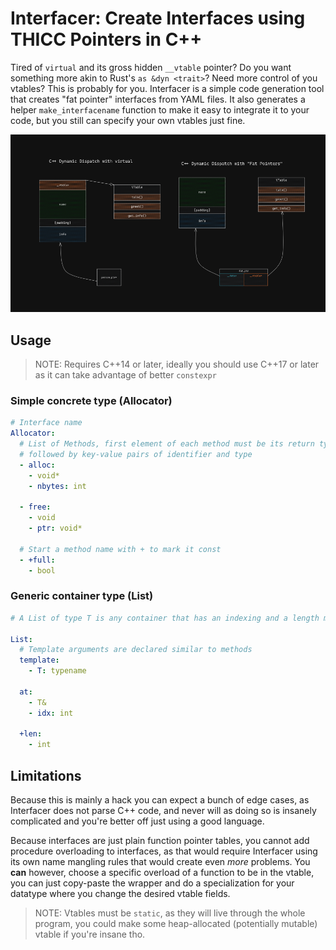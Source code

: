 # Interfacer: Create Interfaces using THICC Pointers in C++

Tired of `virtual` and its gross hidden `__vtable` pointer? Do you want
something more akin to Rust's `as &dyn <trait>`? Need more control of you
vtables? This is probably for you. Interfacer is a simple code generation tool
that creates "fat pointer" interfaces from YAML files. It also generates a
helper `make_interfacename` function to make it easy to integrate it to your
code, but you still can specify your own vtables just fine.

![Different Approaches for Dynamic Dispatch](info.png)

## Usage

> NOTE: Requires C++14 or later, ideally you should use C++17 or later as it
> can take advantage of better `constexpr`

### Simple concrete type (Allocator)

```yaml
# Interface name
Allocator:
  # List of Methods, first element of each method must be its return type,
  # followed by key-value pairs of identifier and type
  - alloc:
    - void*
    - nbytes: int

  - free:
    - void
    - ptr: void*

  # Start a method name with + to mark it const
  - +full:
    - bool
```

### Generic container type (List)
```yaml
# A List of type T is any container that has an indexing and a length method.

List:
  # Template arguments are declared similar to methods
  template:
    - T: typename

  at:
    - T&
    - idx: int

  +len:
    - int

```

## Limitations

Because this is mainly a hack you can expect a bunch of edge cases, as
Interfacer does not parse C++ code, and never will as doing so is insanely
complicated and you're better off just using a good language.

Because interfaces are just plain function pointer tables, you cannot add
procedure overloading to interfaces, as that would require Interfacer using its
own name mangling rules that would create even *more* problems. You **can**
however, choose a specific overload of a function to be in the vtable, you can
just copy-paste the wrapper and do a specialization for your datatype where you
change the desired vtable fields.

> NOTE: Vtables must be `static`, as they will live through the whole program,
> you could make some heap-allocated (potentially mutable) vtable if you're
> insane tho.

